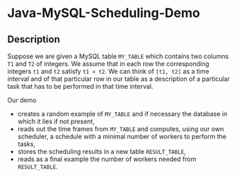 # Java-MySQL-Scheduling-Demo
## Description
Suppose we are given a MySQL table `MY_TABLE` which contains two columns `T1` and `T2` of integers. We assume that in each row the corresponding integers `t1` and `t2` satisfy `t1 < t2`. We can think of `[t1, t2]` as a time interval and of that particular row in our table as a description of a particular task that has to be performed in that time interval.  

Our demo
* creates a random example of `MY_TABLE` and if necessary the database in which it lies if not present,
* reads out the time frames from `MY_TABLE` and computes, using our own scheduler, a schedule with a minimal number of workers to perform the tasks,
* stores the scheduling results in a new table `RESULT_TABLE`,
* reads as a final example the number of workers needed from `RESULT_TABLE`.
